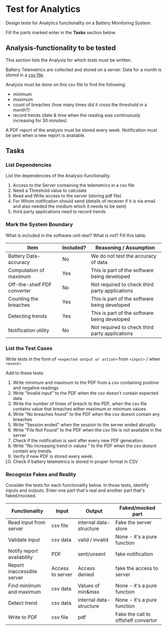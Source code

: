 # Test for Analytics

Design tests for Analytics functionality on a Battery Monitoring System.

Fill the parts marked enter in the **Tasks** section below.

## Analysis-functionality to be tested

This section lists the Analysis for which _tests_ must be written.

Battery Telemetrics are collected and stored on a server.
Data for a month is stored in a [csv file](https://en.wikipedia.org/wiki/Comma-separated_values).

Analysis must be done on this csv file to find the following:
- minimum
- maximum
- count of breaches (how many times did it cross the threshold in a month?)
- record trends (date & time when the reading was continuously increasing for 30 minutes)

A PDF report of the analysis must be stored every week.
Notification must be sent when a new report is available.

## Tasks

### List Dependencies

List the dependencies of the Analysis-functionality.

1. Access to the Server containing the telemetrics in a csv file
2. Need a Threshold value to calculate
3. Read and Write access to the server (storing pdf file) 
4. For Whom notification should send (details of receiver if it is via email and also needed the medium which it needs to be sent)
5. third party applications need to record trends

### Mark the System Boundary

What is included in the software unit-test? What is not? Fill this table.

| Item                      | Included?     | Reasoning / Assumption
|---------------------------|---------------|---
Battery Data-accuracy       | No            | We do not test the accuracy of data
Computation of maximum      | Yes           | This is part of the software being developed
Off-the-shelf PDF converter | No            | Not required to check third party applications
Counting the breaches       | Yes           | This is part of the software being developed
Detecting trends            | Yes           | This is part of the software being developed
Notification utility        | No            | Not required to check third party applications

### List the Test Cases

Write tests in the form of `<expected output or action>` from `<input>` / when `<event>`

Add to these tests:

1. Write minimum and maximum to the PDF from a csv containing positive and negative readings
2. Write "Invalid input" to the PDF when the csv doesn't contain expected data
3. Write the number of times of breach to the PDF, when the csv file contains value that breaches either maximum or minimum values.
4. Write "No breaches found" to the PDF when the csv doesnt contain any breaches
5. Write "Session ended" when the session to the server ended abruptly
6. Write "File Not Found" to the PDF when the csv file is not available in the server
7. Check if the notification is sent after every new PDF generation.
8. Write "No increasing trend in values " to the PDF when the csv doesnt contain any trends.
9. Verify if new PDF is stored every week.
10. Check if battery telemetrics is stored in proper format in CSV

### Recognize Fakes and Reality

Consider the tests for each functionality below.
In those tests, identify inputs and outputs.
Enter one part that's real and another part that's faked/mocked.

| Functionality            | Input        | Output                      | Faked/mocked part
|--------------------------|--------------|-----------------------------|---
Read input from server     | csv file     | internal data-structure     | Fake the server store
Validate input             | csv data     | valid / invalid             | None - it's a pure function
Notify report availability | PDF          | sent/unsent                 | fake notification
Report inaccessible server | Access to server |Access denied              | fake the access to server
Find minimum and maximum   | csv data     |   Values of min&max           | None - it's a pure function
Detect trend               | csv data     | internal data-structure          | None - it's a pure function
Write to PDF               | csv file |      pdf       | Fake the call to offshelf convertor
